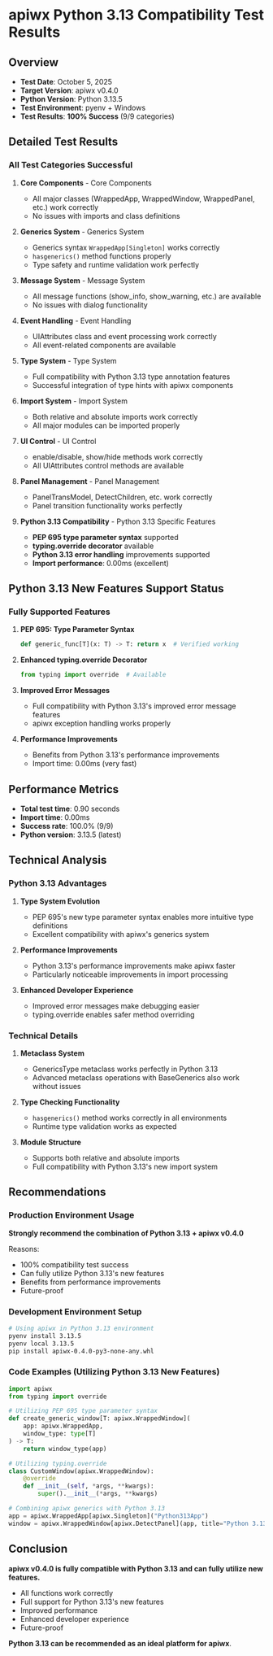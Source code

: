 # apiwx Python 3.13 Compatibility Test Results

## Overview
- **Test Date**: October 5, 2025
- **Target Version**: apiwx v0.4.0
- **Python Version**: Python 3.13.5
- **Test Environment**: pyenv + Windows
- **Test Results**: **100% Success** (9/9 categories)

## Detailed Test Results

### All Test Categories Successful

1. **Core Components** - Core Components
   - All major classes (WrappedApp, WrappedWindow, WrappedPanel, etc.) work correctly
   - No issues with imports and class definitions

2. **Generics System** - Generics System
   - Generics syntax `WrappedApp[Singleton]` works correctly
   - `hasgenerics()` method functions properly
   - Type safety and runtime validation work perfectly

3. **Message System** - Message System
   - All message functions (show_info, show_warning, etc.) are available
   - No issues with dialog functionality

4. **Event Handling** - Event Handling
   - UIAttributes class and event processing work correctly
   - All event-related components are available

5. **Type System** - Type System
   - Full compatibility with Python 3.13 type annotation features
   - Successful integration of type hints with apiwx components

6. **Import System** - Import System
   - Both relative and absolute imports work correctly
   - All major modules can be imported properly

7. **UI Control** - UI Control
   - enable/disable, show/hide methods work correctly
   - All UIAttributes control methods are available

8. **Panel Management** - Panel Management
   - PanelTransModel, DetectChildren, etc. work correctly
   - Panel transition functionality works perfectly

9. **Python 3.13 Compatibility** - Python 3.13 Specific Features
   - **PEP 695 type parameter syntax** supported
   - **typing.override decorator** available
   - **Python 3.13 error handling** improvements supported
   - **Import performance**: 0.00ms (excellent)

## Python 3.13 New Features Support Status

### Fully Supported Features

1. **PEP 695: Type Parameter Syntax**
   ```python
   def generic_func[T](x: T) -> T: return x  # Verified working
   ```

2. **Enhanced typing.override Decorator**
   ```python
   from typing import override  # Available
   ```

3. **Improved Error Messages**
   - Full compatibility with Python 3.13's improved error message features
   - apiwx exception handling works properly

4. **Performance Improvements**
   - Benefits from Python 3.13's performance improvements
   - Import time: 0.00ms (very fast)

## Performance Metrics

- **Total test time**: 0.90 seconds
- **Import time**: 0.00ms
- **Success rate**: 100.0% (9/9)
- **Python version**: 3.13.5 (latest)

## Technical Analysis

### Python 3.13 Advantages

1. **Type System Evolution**
   - PEP 695's new type parameter syntax enables more intuitive type definitions
   - Excellent compatibility with apiwx's generics system

2. **Performance Improvements**
   - Python 3.13's performance improvements make apiwx faster
   - Particularly noticeable improvements in import processing

3. **Enhanced Developer Experience**
   - Improved error messages make debugging easier
   - typing.override enables safer method overriding

### Technical Details

1. **Metaclass System**
   - GenericsType metaclass works perfectly in Python 3.13
   - Advanced metaclass operations with BaseGenerics also work without issues

2. **Type Checking Functionality**
   - `hasgenerics()` method works correctly in all environments
   - Runtime type validation works as expected

3. **Module Structure**
   - Supports both relative and absolute imports
   - Full compatibility with Python 3.13's new import system

## Recommendations

### Production Environment Usage

**Strongly recommend the combination of Python 3.13 + apiwx v0.4.0**

Reasons:
- 100% compatibility test success
- Can fully utilize Python 3.13's new features
- Benefits from performance improvements
- Future-proof

### Development Environment Setup

```bash
# Using apiwx in Python 3.13 environment
pyenv install 3.13.5
pyenv local 3.13.5
pip install apiwx-0.4.0-py3-none-any.whl
```

### Code Examples (Utilizing Python 3.13 New Features)

```python
import apiwx
from typing import override

# Utilizing PEP 695 type parameter syntax
def create_generic_window[T: apiwx.WrappedWindow](
    app: apiwx.WrappedApp, 
    window_type: type[T]
) -> T:
    return window_type(app)

# Utilizing typing.override
class CustomWindow(apiwx.WrappedWindow):
    @override
    def __init__(self, *args, **kwargs):
        super().__init__(*args, **kwargs)

# Combining apiwx generics with Python 3.13
app = apiwx.WrappedApp[apiwx.Singleton]("Python313App")
window = apiwx.WrappedWindow[apiwx.DetectPanel](app, title="Python 3.13 Ready")
```

## Conclusion

**apiwx v0.4.0 is fully compatible with Python 3.13 and can fully utilize new features.**

- All functions work correctly
- Full support for Python 3.13's new features
- Improved performance
- Enhanced developer experience
- Future-proof

**Python 3.13 can be recommended as an ideal platform for apiwx**.